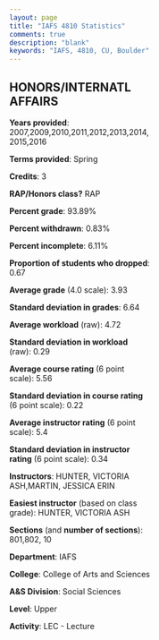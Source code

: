 ```yaml
---
layout: page
title: "IAFS 4810 Statistics"
comments: true
description: "blank"
keywords: "IAFS, 4810, CU, Boulder"
--- 
```

<head>
<script src="https://ajax.googleapis.com/ajax/libs/jquery/2.1.3/jquery.min.js"></script>
<script src="https://dl.dropboxusercontent.com/s/pc42nxpaw1ea4o9/highcharts.js?dl=0"></script>
<!-- <script src="../assets/js/highcharts.js"></script> -->
<style type="text/css">@font-face {
	font-family: "Bebas Neue";
	src: url(https://www.filehosting.org/file/details/544349/BebasNeue%20Regular.otf) format("opentype");
	}
	h1.Bebas { 
		font-family: "Bebas Neue", Verdana, Tahoma;
	}
</style>
</head>
<body>
	<div id="container" style="float: right; width: 45%; height: 88%; margin-left: 2.5%; margin-right: 2.5%;"></div>
	<script language="JavaScript">
		$(document).ready(function() {
		var chart = {type: 'column'};
		var title = {text: 'Grade Distribution'};
		var xAxis = {categories: ['A','B','C','D','F'],crosshair: true};
		var yAxis = {min: 0,title: {text: 'Percentage'}};
		var tooltip = {headerFormat: '<center><b><span style="font-size:20px">{point.key}</span></b></center>',
		               pointFormat: '<td style="padding:0"><b>{point.y:.1f}%</b></td>',
		               footerFormat: '</table>',shared: true,useHTML: true};
		var plotOptions = {column: {pointPadding: 0.0,borderWidth: 0}};  
		var credits = {enabled: false};var series= [{name: 'Percent',data: [96.4,2.16,1.44,0.0,0.0,]}];
		var json = {};
		json.chart = chart;
		json.title = title;
		json.tooltip = tooltip;
		json.xAxis = xAxis;
		json.yAxis = yAxis;  
		json.series = series;
		json.plotOptions = plotOptions;  
		json.credits = credits;
		$('#container').highcharts(json);
	});
	</script>
</body>
			   
## HONORS/INTERNATL AFFAIRS

**Years provided**: 2007,2009,2010,2011,2012,2013,2014,2015,2016

**Terms provided**: Spring

**Credits**: 3

**RAP/Honors class?** RAP

**Percent grade**: 93.89%

**Percent withdrawn**: 0.83%

**Percent incomplete**: 6.11%

**Proportion of students who dropped**: 0.67

**Average grade** (4.0 scale): 3.93

**Standard deviation in grades**: 6.64

**Average workload** (raw): 4.72

**Standard deviation in workload** (raw): 0.29

**Average course rating** (6 point scale): 5.56

**Standard deviation in course rating** (6 point scale): 0.22

**Average instructor rating** (6 point scale): 5.4

**Standard deviation in instructor rating** (6 point scale): 0.34

**Instructors**: HUNTER, VICTORIA ASH,MARTIN, JESSICA ERIN

**Easiest instructor** (based on class grade): HUNTER, VICTORIA ASH

**Sections** (and **number of sections**): 801,802, 10

**Department**: IAFS

**College**: College of Arts and Sciences

**A&S Division**: Social Sciences

**Level**: Upper

**Activity**: LEC - Lecture